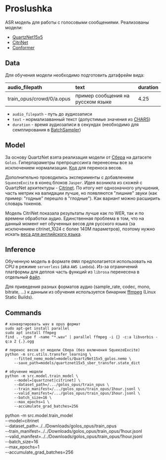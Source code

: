 # Proslushka

ASR модель для работы с голосовыми сообщениями. Реализованы модели:
- [QuartzNet15x5](https://arxiv.org/pdf/1910.10261)
- [CitriNet](https://arxiv.org/pdf/2104.01721)
- [Conformer](https://arxiv.org/pdf/2005.08100)

## Data
Для обучения модели необходимо подготовить датафрейм вида:

| audio_filepath            | text                               | duration  |
|:--------------------------|:-----------------------------------|:----------|
| train_opus/crowd/0/a.opus | пример сообщения на русском языке  | 4.25      |

- `audio_filepath` - путь до аудиозаписи
- `text` - нормализаванный текст (допустимые значения из [CHARS](src/features/tokenizer.py))
- `duration` - время аудиозаписи в секундах (необходимо для семплирования в [BatchSampler](src/features/dataset.py))

## Model
За основу QuartzNet взята реализация модели от [Сбера](https://github.com/salute-developers/golos/tree/master)
на датасете `Golos`. Гиперпараметры препроцессинга перенесены все за исключением нормализации.
[Код](src/utils/transfer_learning.py) для переноса весов.

Дополнительно проводились эксперименты с добавлением `SqueezeExcite` в конец блоков `Jasper`.
Идея возникла из схожей с QuartzNet архитектуры - [Citrinet](https://arxiv.org/pdf/2104.01721).
По итогу нет однозначного улучшения, часть метрик на валидации лучше, но появляются "лишние"
звуки (как пример: "годные" перешло в "глодные"). Как вариант можно расширить словарь токенов.

Модель CitriNet показала результаты лучше как по WER, так и по времени обработки аудио. Единственная проблема в том,
что на данный момент нет обученных весов для русского языка (за исключением citrinet_1024 с более 140M параметров),
поэтому нужно искать [веса для английского языка](https://huggingface.co/nvidia/stt_en_citrinet_384_ls).

## Inference
Обученную модель в формате `ONNX` предполагается использовать на CPU в режиме `serverless`
(aka `AWS Lambda`). Из-за ограничений платформы для деплоя часть функций из `librosa` перенесена
в отдельный [файл](src/app/librosa.py).

Для приведения разных форматов аудио (sample_rate, codec, mono, bitrate, ...) к данным 
из обучения используется бинарник [ffmpeg](https://ffmpeg.org/download.html) (Linux Static Builds).

## Commands

```shell
# конвертировать wav в opus формат
sudo apt-get install parallel
sudo apt install ffmpeg
find . -type f -name "*.wav" | parallel ffmpeg -i {} -c:a libvorbis -q:a 2 {.}.ogg

# перенос весов от модели Сбера (без включения SqueezeExcite)
python -m src.utils.transfer_learning \
    --fitted_nemo_model=models/QuartzNet15x5_golos.nemo \
    --save_path=models/quartznet15x5_sber_transfer.state_dict

# обучение модели
python -m src.model.train_model \
    --model=[quartznet|citrinet] \
    --dataset_path=/.../golos_opus/train_opus \
    --train_manifest=/.../golos_opus/train_opus/1hour.jsonl \
    --valid_manifest=/.../golos_opus/train_opus/1hour.jsonl \
    --batch_size=16 \
    --max_epochs=1 \
    --accumulate_grad_batches=256
```

python -m src.model.train_model \
    --model=citrinet \
    --dataset_path=../../Downloads/golos_opus/train_opus \
    --train_manifest=../../Downloads/golos_opus/train_opus/1hour.jsonl \
    --valid_manifest=../../Downloads/golos_opus/train_opus/1hour.jsonl \
    --batch_size=16 \
    --max_epochs=1 \
    --accumulate_grad_batches=256